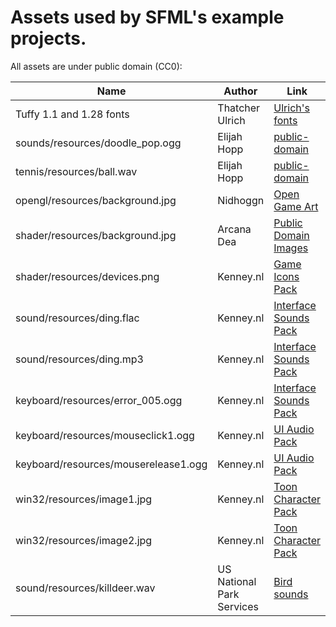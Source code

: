 # Assets used by SFML's example projects.

All assets are under public domain (CC0):

| Name                                 | Author                    | Link                       |
| ------------------------------------ | ------------------------- | -------------------------- |
| Tuffy 1.1 and 1.28 fonts             | Thatcher Ulrich           | [Ulrich's fonts][1]        |
| sounds/resources/doodle_pop.ogg      | Elijah Hopp               | [public-domain][2]         |
| tennis/resources/ball.wav            | Elijah Hopp               | [public-domain][2]         |
| opengl/resources/background.jpg      | Nidhoggn                  | [Open Game Art][3]         |
| shader/resources/background.jpg      | Arcana Dea                | [Public Domain Images][4]  |
| shader/resources/devices.png         | Kenney.nl                 | [Game Icons Pack][5]       |
| sound/resources/ding.flac            | Kenney.nl                 | [Interface Sounds Pack][6] |
| sound/resources/ding.mp3             | Kenney.nl                 | [Interface Sounds Pack][6] |
| keyboard/resources/error_005.ogg     | Kenney.nl                 | [Interface Sounds Pack][6] |
| keyboard/resources/mouseclick1.ogg   | Kenney.nl                 | [UI Audio Pack][7]         |
| keyboard/resources/mouserelease1.ogg | Kenney.nl                 | [UI Audio Pack][7]         |
| win32/resources/image1.jpg           | Kenney.nl                 | [Toon Character Pack][8]   |
| win32/resources/image2.jpg           | Kenney.nl                 | [Toon Character Pack][8]   |
| sound/resources/killdeer.wav         | US National Park Services | [Bird sounds][9]           |

[1]: http://tulrich.com/fonts/
[2]: https://github.com/elijahfhopp/public-domain
[3]: https://opengameart.org/content/backgrounds-3
[4]: https://www.publicdomainpictures.net/en/view-image.php?image=10979&picture=monarch-butterfly
[5]: https://www.kenney.nl/assets/game-icons
[6]: https://www.kenney.nl/assets/interface-sounds
[7]: https://www.kenney.nl/assets/ui-audio
[8]: https://www.kenney.nl/assets/toon-characters-1
[9]: https://www.nps.gov/subjects/sound/sounds-killdeer.htm
